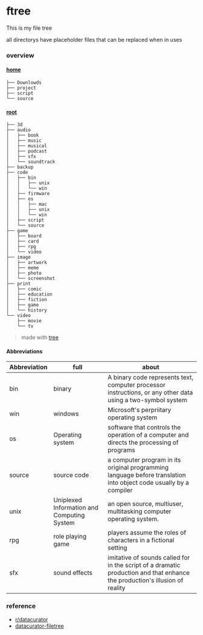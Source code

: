 # ftree
This is my file tree

all directorys have placeholder files that can be replaced when in uses
### overview
#### [home](https://github.com/silasanderson/ftree/tree/master/home)
```
├── Downlowds
├── project
├── script
└── source
```
#### [root](https://github.com/silasanderson/ftree/tree/master/root)
```
├── 3d
├── audio
│   ├── book
│   ├── music
│   ├── musical
│   ├── podcast
│   ├── sfx
│   └── soundtrack
├── backup
├── code
│   ├── bin
│   │   ├── unix
│   │   └── win
│   ├── firmware
│   ├── os
│   │   ├── mac
│   │   ├── unix
│   │   └── win
│   ├── script
│   └── source
├── game
│   ├── board
│   ├── card
│   ├── rpg
│   └── video
├── image
│   ├── artwork
│   ├── meme
│   ├── photo
│   └── screenshot
├── print
│   ├── comic
│   ├── education
│   ├── fiction
│   ├── game
│   └── history
└── video
    ├── movie
    └── tv

```
> made with [tree](http://mama.indstate.edu/users/ice/tree/)

#### Abbreviations
| Abbreviation	|full		| about		 |
|	-----------	| ------	|------------|
| bin			| binary	| A binary code represents text, computer processor instructions, or any other data using a two-symbol system|
| win 			| windows	| Microsoft's perpriitary operating system|
| os			| Operating system |software that controls the operation of a computer and directs the processing of programs|
| source		| source code| a computer program in its original programming language before translation into object code usually by a compiler|
| unix 			| Uniplexed Information and Computing System|  an open source, multiuser, multitasking computer operating system.|
| rpg           | role playing game | players assume the roles of characters in a fictional setting |
| sfx           | sound effects | imitative of sounds called for in the script of a dramatic production and that enhance the production's illusion of reality|

### reference
* [r/datacurator](https://www.reddit.com/r/datacurator/)
* [datacurator-filetree](https://github.com/roboyoshi/datacurator-filetree)
